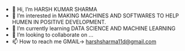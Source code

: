 - 👋 Hi, I’m HARSH KUMAR SHARMA
- 👀 I’m interested in MAKING MACHINES AND SOFTWARES TO HELP HUMEN IN POSITIVE DEVELOPMENT.
- 🌱 I’m currently learning DATA SCIENCE AND MACHINE LEARNING 
- 💞️ I’m looking to collaborate on ...
- 📫 How to reach me GMAIL-> harshsharma11d@gmail.com

<!---
harshoo1/harshoo1 is a ✨ special ✨ repository because its `README.md` (this file) appears on your GitHub profile.
You can click the Preview link to take a look at your changes.
--->
